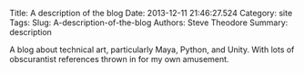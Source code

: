 Title: A description of the blog
Date: 2013-12-11 21:46:27.524
Category: site
Tags: 
Slug: A-description-of-the-blog
Authors: Steve Theodore
Summary: description

A blog about technical art, particularly Maya, Python, and Unity. With lots of obscurantist references thrown in for my own amusement.

